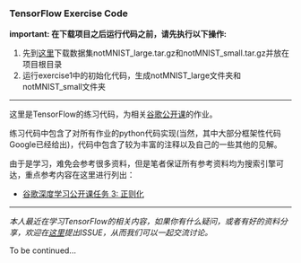 ### TensorFlow Exercise Code

**important: 在下载项目之后运行代码之前，请先执行以下操作:**

1. 先到[这里](http://yaroslavvb.com/upload/notMNIST/)下载数据集notMNIST_large.tar.gz和notMNIST_small.tar.gz并放在项目根目录
2. 运行exercise1中的初始化代码，生成notMNIST_large文件夹和notMNIST_small文件夹

----

这里是TensorFlow的练习代码，为相关[谷歌公开课](https://classroom.udacity.com/courses/ud730)的作业。

练习代码中包含了对所有作业的python代码实现(当然，其中大部分框架性代码Google已经给出)，代码中包含了较为丰富的注释以及自己的一些其他的见解。

由于是学习，难免会参考很多资料，但是笔者保证所有参考资料均为搜索引擎可达，重点参考内容在这里进行列出：

* [谷歌深度学习公开课任务 3: 正则化](http://www.hankcs.com/ml/task-3-regularization.html)

____


*本人最近在学习TensorFlow的相关内容，如果你有什么疑问，或者有好的资料分享，欢迎在[这里](https://github.com/aircloud/Google-TensorFlow-Tutorial/issues)提出ISSUE，从而我们可以一起交流讨论。* 

To be continued...